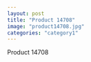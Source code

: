 ```yaml
---
layout: post
title: "Product 14708"
image: "product14708.jpg"
categories: "category1"
---
```

Product 14708
